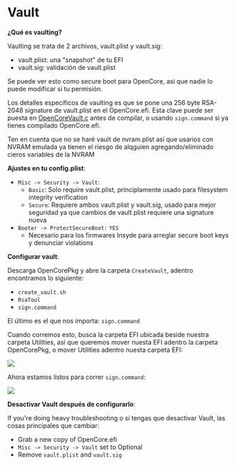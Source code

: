 # Vault

**¿Qué es vaulting?**

Vaulting se trata de 2 archivos, vault.plist y vault.sig:

* vault.plist: una "snapshot" de tu EFI
* vault.sig: validación de vault.plist

Se puede ver esto como secure boot para OpenCore, así que nadie lo puede modificar si tu permisión.

Los detalles específicos de vaulting es que se pone una 256 byte RSA-2048 signature de vault.plist en el OpenCore.efi. Esta clave puede ser puesta en [OpenCoreVault.c](https://github.com/acidanthera/OpenCorePkg/blob/master/Platform/OpenCore/OpenCoreVault.c) antes de compilar, o usando `sign.command` si ya tienes compilado OpenCore.efi.

Ten en cuenta que no se haré vault de nvram.plist así que usarios con NVRAM emulada ya tienen el riesgo de alqguien agregando/eliminado cieros variables de la NVRAM

**Ajustes en tu config.plist**:

* `Misc -> Security -> Vault`:
  * `Basic`: Solo require vault.plist, principlamente usado para filesystem integrity verification
  * `Secure`: Requiere ambos vault.plist y vault.sig, usado para mejor seguridad ya que cambios de vault.plist requiere una signature nueva
* `Booter -> ProtectSecureBoot:` `YES`
  * Necesario para los firmwares Insyde para arreglar secure boot keys y denunciar violations

**Configurar vault**:

Descarga OpenCorePkg y abre la carpeta `CreateVault`, adentro encontramos lo siguiente:

* `create_vault.sh`
* `RsaTool`
* `sign.command`

El último es el que nos importa: `sign.command`

Cuando corremos esto, busca la carpeta EFI ubicada beside nuestra carpeta Utilities, así que queremos mover nuesta EFI adentro la carpeta OpenCorePkg, o mover Utilities adentro nuesta carpeta EFI:

![](../../images/post-install/security-md/sign.png)

Ahora estamos listos para correr `sign.command`:

![](../../images/post-install/security-md/sign-demo.png)

**Desactivar Vault después de configurarlo**:

If you're doing heavy troubleshooting o si tengas que desactivar Vault, las cosas principales que cambiar:

* Grab a new copy of OpenCore.efi
* `Misc -> Security -> Vault` set to Optional
* Remove `vault.plist` and `vault.sig`
